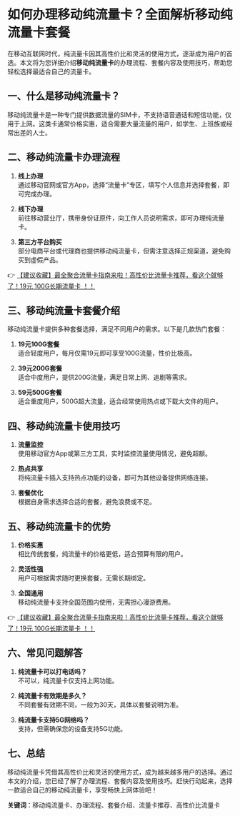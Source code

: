 # 如何办理移动纯流量卡？全面解析移动纯流量卡套餐

在移动互联网时代，纯流量卡因其高性价比和灵活的使用方式，逐渐成为用户的首选。本文将为您详细介绍**移动纯流量卡**的办理流程、套餐内容及使用技巧，帮助您轻松选择最适合自己的流量卡。

## 一、什么是移动纯流量卡？

移动纯流量卡是一种专门提供数据流量的SIM卡，不支持语音通话和短信功能，仅用于上网。这类卡通常价格实惠，适合需要大量流量的用户，如学生、上班族或经常出差的人士。

## 二、移动纯流量卡办理流程

1. **线上办理**  
   通过移动官网或官方App，选择“流量卡”专区，填写个人信息并选择套餐，即可完成办理。  
   
2. **线下办理**  
   前往移动营业厅，携带身份证原件，向工作人员说明需求，即可办理纯流量卡。  

3. **第三方平台购买**  
   部分电商平台或代理商也提供移动纯流量卡，但需注意选择正规渠道，避免购买到虚假产品。

👉 [【建议收藏】最全聚合流量卡指南来啦！高性价比流量卡推荐，看这个就够了！19元 100G长期流量卡 ！！](https://bit.ly/Liuliangka)

## 三、移动纯流量卡套餐介绍

移动纯流量卡提供多种套餐选择，满足不同用户的需求。以下是几款热门套餐：

1. **19元100G套餐**  
   适合轻度用户，每月仅需19元即可享受100G流量，性价比极高。  

2. **39元200G套餐**  
   适合中度用户，提供200G流量，满足日常上网、追剧等需求。  

3. **59元500G套餐**  
   适合重度用户，500G超大流量，适合经常使用热点或下载大文件的用户。  

## 四、移动纯流量卡使用技巧

1. **流量监控**  
   使用移动官方App或第三方工具，实时监控流量使用情况，避免超额。  

2. **热点共享**  
   将纯流量卡插入支持热点功能的设备，即可为其他设备提供网络连接。  

3. **套餐优化**  
   根据自身需求选择合适的套餐，避免浪费或不足。

## 五、移动纯流量卡的优势

1. **价格实惠**  
   相比传统套餐，纯流量卡的价格更低，适合预算有限的用户。  

2. **灵活性强**  
   用户可根据需求随时更换套餐，无需长期绑定。  

3. **全国通用**  
   移动纯流量卡支持全国范围内使用，无需担心漫游费用。

👉 [【建议收藏】最全聚合流量卡指南来啦！高性价比流量卡推荐，看这个就够了！19元 100G长期流量卡 ！！](https://bit.ly/Liuliangka)

## 六、常见问题解答

1. **纯流量卡可以打电话吗？**  
   不可以，纯流量卡仅支持上网功能。  

2. **纯流量卡有效期是多久？**  
   不同套餐有效期不同，一般为30天，具体以套餐说明为准。  

3. **纯流量卡支持5G网络吗？**  
   支持，但需确保您的设备支持5G功能。

## 七、总结

移动纯流量卡凭借其高性价比和灵活的使用方式，成为越来越多用户的选择。通过本文的介绍，您已经了解了办理流程、套餐内容及使用技巧。赶快行动起来，选择一款适合自己的移动纯流量卡，享受畅快上网体验吧！

**关键词**：移动纯流量卡、办理流程、套餐介绍、流量卡推荐、高性价比流量卡